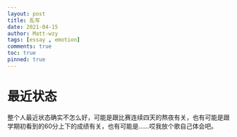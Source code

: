 ```yaml
---
layout: post
title: 乱写
date: 2021-04-15
author: Matt-wzy
tags: [essay , emotion]
comments: true
toc: true
pinned: true
---
```


# 最近状态

整个人最近状态确实不怎么好，可能是跟比赛连续四天的熬夜有关，也有可能是跟学期初看到的60分上下的成绩有关，也有可能是……哎我放个歌自己体会吧。
